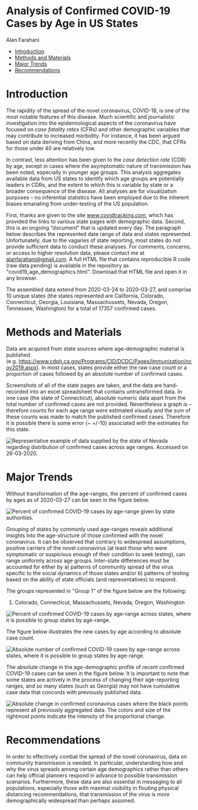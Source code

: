Analysis of Confirmed COVID-19 Cases by Age in US States
================
Alan Farahani

  - [Introduction](#introduction)
  - [Methods and Materials](#methods-and-materials)
  - [Major Trends](#major-trends)
  - [Recommendations](#recommendations)

# Introduction

The rapidity of the spread of the novel coronavirus, COVID-19, is one of
the most notable features of this disease. Much scientific and
journalistic investigation into the epidemiological aspects of the
coronavirus have focused on *case fatality rates* (CFRs) and other
demographic variables that may contribute to increased morbidity. For
instance, it has been argued based on data deriving from China, and more
recently the CDC, that CFRs for those under 40 are relatively low.

In contrast, less attention has been given to the *case detection rate*
(CDR) by age, except in cases where the asymptomatic nature of
transmission has been noted, especially in younger age groups. This
analysis aggregates available data from US states to identify which age
groups are potentially leaders in CDRs, and the extent to which this is
variable by state or a broader consequence of the disease. All analyses
are for visualization purposes – no inferential statistics have been
employed due to the inherent biases emanating from under-testing of the
US population.

First, thanks are given to the site www.covidtracking.com, which has
provided the links to various state pages with demographic data. Second,
this is an ongoing “document” that is updated every day. The paragraph
below describes the represented date range of data and states
represented. Unfortunately, due to the vagaries of state reporting, most
states do not provide sufficient data to conduct these analyses. For
comments, concerns, or access to higher resolution data, please contact
me at <alanfarahani@gmail.com>.  A full HTML file that contains reproducible R code
(raw data pending) is available in the repository as "covid19_age_demographics.html". 
Download that HTML file and open it in any browser.

The assembled data extend from 2020-03-24 to 2020-03-27, and comprise 10
unique states (the states represented are California, Colorado,
Connecticut, Georgia, Louisiana, Massachussets, Nevada, Oregon,
Tennessee, Washington) for a total of 17357 confirmed cases.

# Methods and Materials

Data are acquired from state sources where age-demographic material is
published
(e.g. <https://www.cdph.ca.gov/Programs/CID/DCDC/Pages/Immunization/ncov2019.aspx>).
In most cases, states provide either the raw case count or a proportion
of cases followed by an absolute number of confirmed cases.

Screenshots of all of the state pages are taken, and the data are
hand-recorded into an excel spreadsheet that contains untransformed
data. In one case (the state of Connecticut), absolute numeric data
apart from the total number of confirmed cases are not provided.
Nevertheless a graph is – therefore counts for each age range were
estimated visually and the sum of these counts was made to match the
published confirmed cases. Therefore it is possible there is some error
(\~ +/-10) associated with the estimates for this state.

![Representative example of data supplied by the state of Nevada
regarding distribution of confirmed cases across age ranges. Accessed on
26-03-2020.](covid19_demographics2_git_files/figure-gfm/Screenshot_2020-03-26%20Power%20BI%20Report.png)

# Major Trends

Without transformation of the age-ranges, the percent of confirmed cases
by ages as of 2020-03-27 can be seen in the figure below.

![Percent of confirmed COVID-19 cases by age-range given by state
authorities.](covid19_demographics2_git_files/figure-gfm/state-dist-1.png)

Grouping of states by commonly used age-ranges reveals additional
insights into the age-structure of those confirmed with the novel
coronavirus. It can be observed that contrary to widespread assumptions,
positive carriers of the novel coronavirus (at least those who were
symptomatic or suspicious enough of their condition to seek testing),
can range uniformly across age groups. Inter-state differences must be
accounted for either by a) patterns of community spread of the virus
specific to the social dynamics of those states and/or b) patterns of
testing based on the ability of state officials (and representatives) to
respond.

The groups represented in "Group 1" of the figure below are the following:

1.  Colorado, Connecticut, Massachussets, Nevada, Oregon, Washington

![Percent of confirmed COVID-19 cases by age-range across states, where
it is possible to group states by
age-range.](covid19_demographics2_git_files/figure-gfm/new-state-dist-1.png)

The figure below illustrates the new cases by age according to absolute
case count.

![Absolute number of confirmed COVID-19 cases by age-range across
states, where it is possible to group states by
age-range.](covid19_demographics2_git_files/figure-gfm/new-state-dist-case-1.png)

The absolute change in the age-demographic profile of recent confirmed
COVID-19 cases can be seen in the figure below. It is important to note
that some states are actively in the process of changing their
age-reporting ranges, and so many states (such as Georgia) may not have
cumulative case data that concords with previously published data.

![Absolute change in confirmed coronavirus cases where the black points
represent all previously aggregated data. The colors and size of the
rightmost points indicate the intensity of the proportional
change.](covid19_demographics2_git_files/figure-gfm/covid-case-change-1.png)

# Recommendations

In order to effectively combat the spread of the novel coronavirus, data
on community transmission is needed. In particular, understanding how
and why the virus spreads among certain age demographics rather than
others can help official planners respond in advance to possible
transmission scenarios. Furthermore, these data are also essential in
messaging to all populations, especially those with maximal visibility
in flouting physical distancing recommendations, that transmission of
the virus is more demographically widespread than perhaps assumed.
